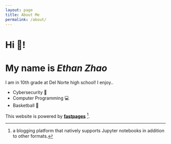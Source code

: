 ```yaml
---
layout: page
title: About Me
permalink: /about/
---
```


# Hi 👋!
# My name is *Ethan Zhao*
I am in 10th grade at Del Norte high school!
I enjoy..
 - Cybersecurity 🔐
 - Computer Programming 💻
 - Basketball 🏀

This website is powered by **[fastpages](https://github.com/fastai/fastpages)** [^1].

[^1]:a blogging platform that natively supports Jupyter notebooks in addition to other formats.
